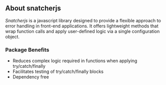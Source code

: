 ## About snatcherjs
<em>Snatcherjs</em> is a javascript library designed to provide a flexible approach to error handling in front-end applications. It offers lightweight methods that wrap function calls and apply user-defined logic via a single configuration object.

### Package Benefits
- Reduces complex logic required in functions when applying try/catch/finally
- Facilitates testing of try/catch/finally blocks
- Dependency free